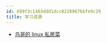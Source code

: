 ```yaml
---
id: 689f3c1463ddd1dcc82289676bfe9c29
title: 学习资源
---
```


- [鸟哥的 linux 私房菜](https://www.ctolib.com/docs//sfile/vbird-linux-basic-4e/index.html)
